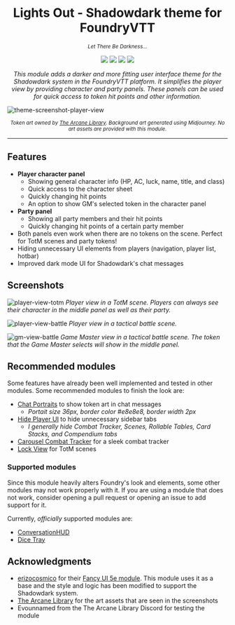 <h1 align="center">Lights Out - Shadowdark theme for FoundryVTT</h1>
<p align="center"><sup><i>Let There Be Darkness...</i></sup></p>
<p align="center">
  <img src="https://img.shields.io/badge/dynamic/json?url=https%3A%2F%2Fraw.githubusercontent.com%2Fronijaakkola%2Ffoundryvtt-lights-out-theme-shadowdark%2Fmain%2Fmodule.json&query=%24.compatibility.verified&logo=foundryvirtualtabletop&logoColor=white&label=Foundry%20version&labelColor=%23FE6A1F&color=black" />
  <img src="https://img.shields.io/badge/system-shadowdark-black?labelColor=white" />
  <img src="https://img.shields.io/badge/dynamic/json?url=https%3A%2F%2Fraw.githubusercontent.com%2Fronijaakkola%2Ffoundryvtt-lights-out-theme-shadowdark%2Fmain%2Fmodule.json&query=%24.version&logoColor=white&label=version&labelColor=white&color=black" />
  <img src="https://img.shields.io/github/downloads/ronijaakkola/foundryvtt-lights-out-theme-shadowdark/module.zip?style=flat&labelColor=white&color=black" />
</p>

<p align="center"><i>This module adds a darker and more fitting user interface theme for the Shadowdark system in the FoundryVTT platform. It simplifies the player view by providing character and party panels. These panels can be used for quick access to token hit points and other information.</i></p>

![theme-screenshot-player-view](https://github.com/user-attachments/assets/6805e871-f0f6-483a-a5df-518e6fd3a03f)

<div align="center"><sup><i>Token art owned by <a href="https://www.thearcanelibrary.com/">The Arcane Library</a>. Background art generated using Midjourney. No art assets are provided with this module.</i></sup></div>

<hr />

## Features
- **Player character panel**
  - Showing general character info (HP, AC, luck, name, title, and class)
  - Quick access to the character sheet
  - Quickly changing hit points
  - An option to show GM's selected token in the character panel
- **Party panel**
  - Showing all party members and their hit points
  - Quickly changing hit points of a certain party member
- Both panels even work when there are no tokens on the scene. Perfect for TotM scenes and party tokens!  
- Hiding unnecessary UI elements from players (navigation, player list, hotbar)
- Improved dark mode UI for Shadowdark's chat messages

## Screenshots
![player-view-totm](https://github.com/user-attachments/assets/6805e871-f0f6-483a-a5df-518e6fd3a03f)
*Player view in a TotM scene. Players can always see their character in the middle panel as well as their party.*

![player-view-battle](https://github.com/user-attachments/assets/26270613-2877-48a0-b304-11bb49c1fb71)
*Player view in a tactical battle scene.*

![gm-view-battle](https://github.com/user-attachments/assets/12ec27db-38bb-4ad0-b588-254478f2dd8f)
*Game Master view in a tactical battle scene. The token that the Game Master selects will show in the middle panel.*

## Recommended modules
Some features have already been well implemented and tested in other modules. Some recommended modules to finish the look are:

- [Chat Portraits](https://foundryvtt.com/packages/chat-portrait) to show token art in chat messages
  - _Portait size 36px, border color #e8e8e8, border width 2px_
- [Hide Player UI](https://foundryvtt.com/packages/hide-player-ui) to hide unnecessary sidebar tabs
  - _I generally hide Combat Tracker, Scenes, Rollable Tables, Card Stacks, and Compendium tabs_
- [Carousel Combat Tracker](https://foundryvtt.com/packages/combat-tracker-dock) for a sleek combat tracker
- [Lock View](https://foundryvtt.com/packages/LockView/) for TotM scenes
  
### Supported modules
Since this module heavily alters Foundry's look and elements, some other modules may not work properly with it. If you are using a module that does not work, consider opening a pull request or opening an issue to add support for it.

Currently, _officially_ supported modules are:
- [ConversationHUD](https://foundryvtt.com/packages/conversation-hud)
- [Dice Tray](https://foundryvtt.com/packages/dice-calculator)

## Acknowledgments
- [erizocosmico](https://github.com/erizocosmico) for their [Fancy UI 5e module](https://github.com/erizocosmico/foundryvtt-fancy-ui-5e). This module uses it as a base and the style and logic has been modified to support the Shadowdark system.
- [The Arcane Library](https://www.thearcanelibrary.com) for the art assets that are seen in the screenshots
- Evounnamed from the The Arcane Library Discord for testing the module
